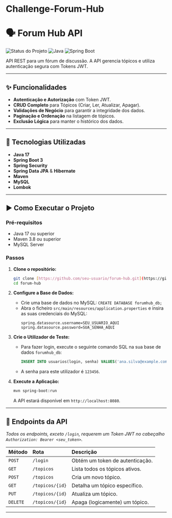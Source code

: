 # Challenge-Forum-Hub

# 🗣️ Forum Hub API

![Status do Projeto](https://img.shields.io/badge/status-concluído-green)
![Java](https://img.shields.io/badge/Java-17%2B-blue)
![Spring Boot](https://img.shields.io/badge/Spring%20Boot-3.x-brightgreen)

API REST para um fórum de discussão. A API gerencia tópicos e utiliza autenticação segura com Tokens JWT.

---
## ✨ Funcionalidades

-   **Autenticação e Autorização** com Token JWT.
-   **CRUD Completo** para Tópicos (Criar, Ler, Atualizar, Apagar).
-   **Validações de Negócio** para garantir a integridade dos dados.
-   **Paginação e Ordenação** na listagem de tópicos.
-   **Exclusão Lógica** para manter o histórico dos dados.

---
## 🚀 Tecnologias Utilizadas

-   **Java 17**
-   **Spring Boot 3**
-   **Spring Security**
-   **Spring Data JPA** & **Hibernate**
-   **Maven**
-   **MySQL**
-   **Lombok**

---
## ▶️ Como Executar o Projeto

### Pré-requisitos

-   Java 17 ou superior
-   Maven 3.8 ou superior
-   MySQL Server

### Passos

1.  **Clone o repositório:**
    ```bash
    git clone [https://github.com/seu-usuario/forum-hub.git](https://github.com/seu-usuario/forum-hub.git)
    cd forum-hub
    ```

2.  **Configure a Base de Dados:**
    -   Crie uma base de dados no MySQL: `CREATE DATABASE forumhub_db;`
    -   Abra o ficheiro `src/main/resources/application.properties` e insira as suas credenciais do MySQL:
        ```properties
        spring.datasource.username=SEU_USUARIO_AQUI
        spring.datasource.password=SUA_SENHA_AQUI
        ```

3.  **Crie o Utilizador de Teste:**
    -   Para fazer login, execute o seguinte comando SQL na sua base de dados `forumhub_db`:
        ```sql
        INSERT INTO usuarios(login, senha) VALUES('ana.silva@example.com', '$2a$10$3g.M3/SEi408W.x26A/C4OOKo8t/IgoLzk99GmL1ein4dCmt8qYAy');
        ```
    -   A senha para este utilizador é `123456`.

4.  **Execute a Aplicação:**
    ```bash
    mvn spring-boot:run
    ```
    A API estará disponível em `http://localhost:8080`.

---
## 📖 Endpoints da API

*Todos os endpoints, exceto `/login`, requerem um Token JWT no cabeçalho `Authorization: Bearer <seu_token>`.*

| Método | Rota               | Descrição                    |
| :----- | :----------------- | :--------------------------- |
| `POST` | `/login`           | Obtém um token de autenticação. |
| `GET`  | `/topicos`         | Lista todos os tópicos ativos. |
| `POST` | `/topicos`         | Cria um novo tópico.         |
| `GET`  | `/topicos/{id}`    | Detalha um tópico específico.  |
| `PUT`  | `/topicos/{id}`    | Atualiza um tópico.          |
| `DELETE` | `/topicos/{id}`    | Apaga (logicamente) um tópico. |

---
